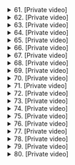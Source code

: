<details>
<summary>61. [Private video]</summary><br>

<a href="https://www.youtube.com/watch?v=2JAGofskK9w" target="_blank">
    <img src="https://img.youtube.com/vi/2JAGofskK9w/maxresdefault.jpg" 
        alt="[Youtube]" width="200">
</a>

# [Private video]


</details>

<details>
<summary>62. [Private video]</summary><br>

<a href="https://www.youtube.com/watch?v=HRHLsQjxdOk" target="_blank">
    <img src="https://img.youtube.com/vi/HRHLsQjxdOk/maxresdefault.jpg" 
        alt="[Youtube]" width="200">
</a>

# [Private video]


</details>

<details>
<summary>63. [Private video]</summary><br>

<a href="https://www.youtube.com/watch?v=TGSkcgMbOw0" target="_blank">
    <img src="https://img.youtube.com/vi/TGSkcgMbOw0/maxresdefault.jpg" 
        alt="[Youtube]" width="200">
</a>

# [Private video]


</details>

<details>
<summary>64. [Private video]</summary><br>

<a href="https://www.youtube.com/watch?v=xgJxz7Xdros" target="_blank">
    <img src="https://img.youtube.com/vi/xgJxz7Xdros/maxresdefault.jpg" 
        alt="[Youtube]" width="200">
</a>

# [Private video]


</details>

<details>
<summary>65. [Private video]</summary><br>

<a href="https://www.youtube.com/watch?v=N2sS-RG6u6E" target="_blank">
    <img src="https://img.youtube.com/vi/N2sS-RG6u6E/maxresdefault.jpg" 
        alt="[Youtube]" width="200">
</a>

# [Private video]


</details>

<details>
<summary>66. [Private video]</summary><br>

<a href="https://www.youtube.com/watch?v=5wZHPsrSCGI" target="_blank">
    <img src="https://img.youtube.com/vi/5wZHPsrSCGI/maxresdefault.jpg" 
        alt="[Youtube]" width="200">
</a>

# [Private video]


</details>

<details>
<summary>67. [Private video]</summary><br>

<a href="https://www.youtube.com/watch?v=3PfA1spfeUM" target="_blank">
    <img src="https://img.youtube.com/vi/3PfA1spfeUM/maxresdefault.jpg" 
        alt="[Youtube]" width="200">
</a>

# [Private video]


</details>

<details>
<summary>68. [Private video]</summary><br>

<a href="https://www.youtube.com/watch?v=C-IgcPJl3oo" target="_blank">
    <img src="https://img.youtube.com/vi/C-IgcPJl3oo/maxresdefault.jpg" 
        alt="[Youtube]" width="200">
</a>

# [Private video]


</details>

<details>
<summary>69. [Private video]</summary><br>

<a href="https://www.youtube.com/watch?v=r2KPcaxtkes" target="_blank">
    <img src="https://img.youtube.com/vi/r2KPcaxtkes/maxresdefault.jpg" 
        alt="[Youtube]" width="200">
</a>

# [Private video]


</details>

<details>
<summary>70. [Private video]</summary><br>

<a href="https://www.youtube.com/watch?v=JO0WQaZbngs" target="_blank">
    <img src="https://img.youtube.com/vi/JO0WQaZbngs/maxresdefault.jpg" 
        alt="[Youtube]" width="200">
</a>

# [Private video]


</details>

<details>
<summary>71. [Private video]</summary><br>

<a href="https://www.youtube.com/watch?v=1n5TfJqjyZc" target="_blank">
    <img src="https://img.youtube.com/vi/1n5TfJqjyZc/maxresdefault.jpg" 
        alt="[Youtube]" width="200">
</a>

# [Private video]


</details>

<details>
<summary>72. [Private video]</summary><br>

<a href="https://www.youtube.com/watch?v=BTbRqcdZX6c" target="_blank">
    <img src="https://img.youtube.com/vi/BTbRqcdZX6c/maxresdefault.jpg" 
        alt="[Youtube]" width="200">
</a>

# [Private video]


</details>

<details>
<summary>73. [Private video]</summary><br>

<a href="https://www.youtube.com/watch?v=FpaiV-nVvcM" target="_blank">
    <img src="https://img.youtube.com/vi/FpaiV-nVvcM/maxresdefault.jpg" 
        alt="[Youtube]" width="200">
</a>

# [Private video]


</details>

<details>
<summary>74. [Private video]</summary><br>

<a href="https://www.youtube.com/watch?v=svMq9p2ophw" target="_blank">
    <img src="https://img.youtube.com/vi/svMq9p2ophw/maxresdefault.jpg" 
        alt="[Youtube]" width="200">
</a>

# [Private video]


</details>

<details>
<summary>75. [Private video]</summary><br>

<a href="https://www.youtube.com/watch?v=N7Lp2EFOaAw" target="_blank">
    <img src="https://img.youtube.com/vi/N7Lp2EFOaAw/maxresdefault.jpg" 
        alt="[Youtube]" width="200">
</a>

# [Private video]


</details>

<details>
<summary>76. [Private video]</summary><br>

<a href="https://www.youtube.com/watch?v=ffJ4URIrsrE" target="_blank">
    <img src="https://img.youtube.com/vi/ffJ4URIrsrE/maxresdefault.jpg" 
        alt="[Youtube]" width="200">
</a>

# [Private video]


</details>

<details>
<summary>77. [Private video]</summary><br>

<a href="https://www.youtube.com/watch?v=iL3kZW4C3KM" target="_blank">
    <img src="https://img.youtube.com/vi/iL3kZW4C3KM/maxresdefault.jpg" 
        alt="[Youtube]" width="200">
</a>

# [Private video]


</details>

<details>
<summary>78. [Private video]</summary><br>

<a href="https://www.youtube.com/watch?v=8hrOwpm0-SE" target="_blank">
    <img src="https://img.youtube.com/vi/8hrOwpm0-SE/maxresdefault.jpg" 
        alt="[Youtube]" width="200">
</a>

# [Private video]


</details>

<details>
<summary>79. [Private video]</summary><br>

<a href="https://www.youtube.com/watch?v=dJLN-g3be-0" target="_blank">
    <img src="https://img.youtube.com/vi/dJLN-g3be-0/maxresdefault.jpg" 
        alt="[Youtube]" width="200">
</a>

# [Private video]


</details>

<details>
<summary>80. [Private video]</summary><br>

<a href="https://www.youtube.com/watch?v=CkWoxA8DJrg" target="_blank">
    <img src="https://img.youtube.com/vi/CkWoxA8DJrg/maxresdefault.jpg" 
        alt="[Youtube]" width="200">
</a>

# [Private video]


</details>

